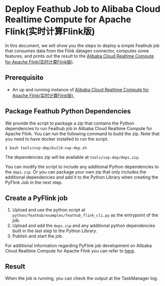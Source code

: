 # Deploy Feathub Job to Alibaba Cloud Realtime Compute for Apache Flink(实时计算Flink版)

In this document, we will show you the steps to deploy a simple Feathub job that 
consumes data from the Flink datagen connector, computes some features, and prints out 
the result to the [Alibaba Cloud Realtime Compute for Apache Flink(实时计算Flink版)](https://help.aliyun.com/document_detail/110778.html).

## Prerequisite

- An up and running instance of [Alibaba Cloud Realtime Compute for Apache Flink(实时计算Flink版).](https://help.aliyun.com/document_detail/110778.html)

## Package Feathub Python Dependencies

We provide the script to package a zip that contains the Python dependencies to run
Feathub job in Alibaba Cloud Realtime Compute for Apache Flink. You can run the 
following command to build the zip. Note that you need to have docker installed to run 
the script.

```bash
$ bash tools/vvp-dep/build-vvp-dep.sh
```

The dependencies zip will be available at `tools/vvp-dep/deps.zip`. 

You can modify the script to include any additional Python dependencies to the 
`deps.zip`. Or you can package your own zip that only includes the additional 
dependencies and add it to the Python Library when creating the PyFlink Job in the next
step.

## Create a PyFlink job

1. Upload and use the python script at `python/feathub/examples/feathub_flink_cli.py` as
   the entrypoint of the job.
2. Upload and add the `deps.zip` and any additional python dependencies built in the 
   last step to the Python Library.
3. Publish and start the job.

For additional information regarding PyFlink job development on Alibaba Cloud Realtime 
Compute for Apache Flink you can refer to [here](https://help.aliyun.com/document_detail/207346.html).

## Result

When the job is running, you can check the output at the TaskManager log.